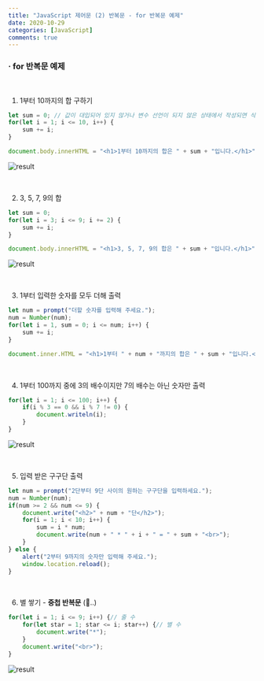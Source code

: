 ```yaml
---
title: "JavaScript 제어문 (2) 반복문 - for 반복문 예제"
date: 2020-10-29
categories: [JavaScript]
comments: true
---
```


### **· for 반복문 예제**

<br>

1) 1부터 10까지의 합 구하기

```js
let sum = 0; // 값이 대입되어 있지 않거나 변수 선언이 되지 않은 상태에서 작성되면 식 안에서 변수의 성격을 파악할 수 없기 때문에 숫자로 초기화함
for(let i = 1; i <= 10, i++) {
    sum += i;
}

document.body.innerHTML = "<h1>1부터 10까지의 합은 " + sum + "입니다.</h1>";
```

![result](https://img1.daumcdn.net/thumb/R1280x0/?scode=mtistory2&fname=https%3A%2F%2Fblog.kakaocdn.net%2Fdn%2Fpgugc%2FbtqL3wlCI9G%2FTG8b4TL4dYah73pkycR1ek%2Fimg.png)

<br>

2) 3, 5, 7, 9의 합

```js
let sum = 0;
for(let i = 3; i <= 9; i += 2) {
    sum += i;
}

document.body.innerHTML = "<h1>3, 5, 7, 9의 합은 " + sum + "입니다.</h1>";
```

![result](https://img1.daumcdn.net/thumb/R1280x0/?scode=mtistory2&fname=https%3A%2F%2Fblog.kakaocdn.net%2Fdn%2FbawZXM%2FbtqL1oBVmgm%2FnUB3nGxF2Zc5zZz6QBBynK%2Fimg.png)

<br>

3) 1부터 입력한 숫자를 모두 더해 출력

```js
let num = prompt("더할 숫자를 입력해 주세요.");
num = Number(num);
for(let i = 1, sum = 0; i <= num; i++) {
    sum += i;
}

document.inner.HTML = "<h1>1부터 " + num + "까지의 합은 " + sum + "입니다.</h1>"
```

<br>

4) 1부터 100까지 중에 3의 배수이지만 7의 배수는 아닌 숫자만 출력

```js
for(let i = 1; i <= 100; i++) {
    if(i % 3 == 0 && i % 7 != 0) {
        document.writeln(i);
    }
}
```

![result](https://img1.daumcdn.net/thumb/R1280x0/?scode=mtistory2&fname=https%3A%2F%2Fblog.kakaocdn.net%2Fdn%2FdKAKmO%2FbtqL6HUqF1T%2F1ZEK0VX6b5pmz4IZO6F8u0%2Fimg.png)

<br>

5) 입력 받은 구구단 출력

```js
let num = prompt("2단부터 9단 사이의 원하는 구구단을 입력하세요.");
num = Number(num);
if(num >= 2 && num <= 9) {
    document.write("<h2>" + num + "단</h2>");
    for(i = 1; i < 10; i++) {
        sum = i * num;
        document.write(num + " * " + i + " = " + sum + "<br>");
    }
} else {
    alert("2부터 9까지의 숫자만 입력해 주세요.");
    window.location.reload();
}
```

<br>

6) 별 쌓기 - **중첩 반복문** (🥲..)

```js
for(let i = 1; i <= 9; i++) {// 줄 수
    for(let star = 1; star <= i; star++) {// 별 수
        document.write("*");
    }
    document.write("<br>");
}
```

![result](https://img1.daumcdn.net/thumb/R1280x0/?scode=mtistory2&fname=https%3A%2F%2Fblog.kakaocdn.net%2Fdn%2FIPlYi%2FbtqL2PFZFiY%2FgYzvDbVsZkVTqNKWF8oIP0%2Fimg.png)
